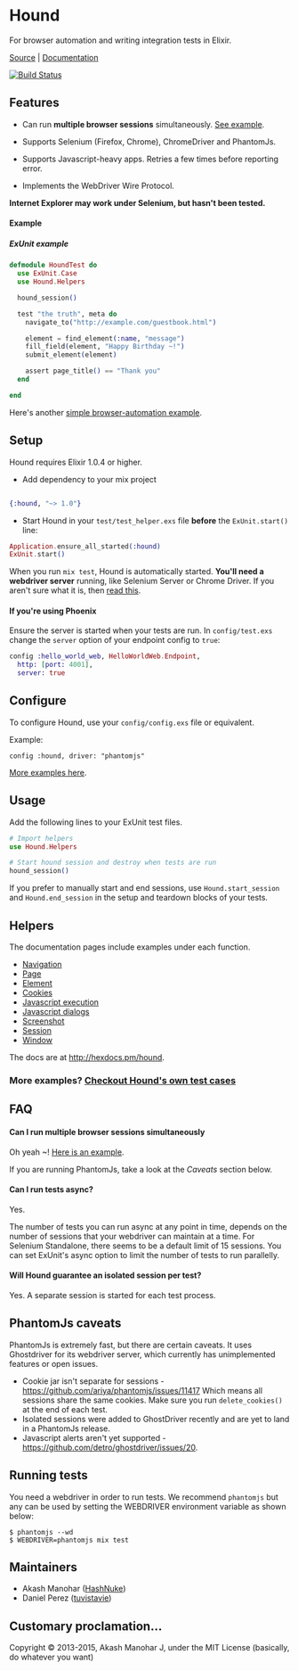 # Hound

For browser automation and writing integration tests in Elixir.

<a href="http://github.com/HashNuke/Hound" target="_parent">Source</a> | <a href="http://hexdocs.pm/hound" target="_parent">Documentation</a>

[![Build Status](https://travis-ci.org/HashNuke/hound.png?branch=master)](https://travis-ci.org/HashNuke/hound)

## Features

* Can run __multiple browser sessions__ simultaneously. [See example](https://github.com/HashNuke/hound/blob/master/test/multiple_browser_session_test.exs).

* Supports Selenium (Firefox, Chrome), ChromeDriver and PhantomJs.

* Supports Javascript-heavy apps. Retries a few times before reporting error.

* Implements the WebDriver Wire Protocol.

**Internet Explorer may work under Selenium, but hasn't been tested.**

#### Example

##### ExUnit example

```elixir
defmodule HoundTest do
  use ExUnit.Case
  use Hound.Helpers

  hound_session()

  test "the truth", meta do
    navigate_to("http://example.com/guestbook.html")

    element = find_element(:name, "message")
    fill_field(element, "Happy Birthday ~!")
    submit_element(element)

    assert page_title() == "Thank you"
  end

end
```

Here's another [simple browser-automation example](https://github.com/HashNuke/hound/blob/master/notes/simple-browser-automation.md).

## Setup

Hound requires Elixir 1.0.4 or higher.

* Add dependency to your mix project

```elixir

{:hound, "~> 1.0"}
```

* Start Hound in your `test/test_helper.exs` file **before** the `ExUnit.start()` line:

```elixir
Application.ensure_all_started(:hound)
ExUnit.start()
```

When you run `mix test`, Hound is automatically started. __You'll need a webdriver server__ running, like Selenium Server or Chrome Driver. If you aren't sure what it is, then [read this](https://github.com/HashNuke/hound/wiki/Starting-a-webdriver-server).

#### If you're using Phoenix
Ensure the server is started when your tests are run. In `config/test.exs` change the `server` option of your endpoint config to `true`:

```elixir
config :hello_world_web, HelloWorldWeb.Endpoint,
  http: [port: 4001],
  server: true
```

## Configure

To configure Hound, use your `config/config.exs` file or equivalent.

Example:

```config :hound, driver: "phantomjs"```

[More examples here](https://github.com/HashNuke/hound/blob/master/notes/configuring-hound.md).

## Usage

Add the following lines to your ExUnit test files.

```elixir
# Import helpers
use Hound.Helpers

# Start hound session and destroy when tests are run
hound_session()
```

If you prefer to manually start and end sessions, use `Hound.start_session` and `Hound.end_session` in the setup and teardown blocks of your tests.


## Helpers

The documentation pages include examples under each function.

* [Navigation](http://hexdocs.pm/hound/Hound.Helpers.Navigation.html)
* [Page](http://hexdocs.pm/hound/Hound.Helpers.Page.html)
* [Element](http://hexdocs.pm/hound/Hound.Helpers.Element.html)
* [Cookies](http://hexdocs.pm/hound/Hound.Helpers.Cookie.html)
* [Javascript execution](http://hexdocs.pm/hound/Hound.Helpers.ScriptExecution.html)
* [Javascript dialogs](http://hexdocs.pm/hound/Hound.Helpers.Dialog.html)
* [Screenshot](http://hexdocs.pm/hound/Hound.Helpers.Screenshot.html)
* [Session](http://hexdocs.pm/hound/Hound.Helpers.Session.html)
* [Window](http://hexdocs.pm/hound/Hound.Helpers.Window.html)

The docs are at <http://hexdocs.pm/hound>.

### More examples? [Checkout Hound's own test cases](https://github.com/HashNuke/hound/tree/master/test/helpers)

## FAQ

#### Can I run multiple browser sessions simultaneously

Oh yeah ~! [Here is an example](https://github.com/HashNuke/hound/blob/master/test/multiple_browser_session_test.exs).

If you are running PhantomJs, take a look at the *Caveats* section below.

#### Can I run tests async?

Yes.

The number of tests you can run async at any point in time, depends on the number of sessions that your webdriver can maintain at a time. For Selenium Standalone, there seems to be a default limit of 15 sessions. You can set ExUnit's async option to limit the number of tests to run parallelly.

#### Will Hound guarantee an isolated session per test?

Yes. A separate session is started for each test process.

## PhantomJs caveats

PhantomJs is extremely fast, but there are certain caveats. It uses Ghostdriver for its webdriver server, which currently has unimplemented features or open issues.

* Cookie jar isn't separate for sessions - <https://github.com/ariya/phantomjs/issues/11417>
  Which means all sessions share the same cookies. Make sure you run `delete_cookies()` at the end of each test.
* Isolated sessions were added to GhostDriver recently and are yet to land in a PhantomJs release.
* Javascript alerts aren't yet supported - <https://github.com/detro/ghostdriver/issues/20>.

## Running tests

You need a webdriver in order to run tests. We recommend `phantomjs` but any can be used by setting the WEBDRIVER environment variable as shown below:

    $ phantomjs --wd
    $ WEBDRIVER=phantomjs mix test

## Maintainers

* Akash Manohar ([HashNuke](https://github.com/HashNuke))
* Daniel Perez ([tuvistavie](https://github.com/tuvistavie))

## Customary proclamation...

Copyright &copy; 2013-2015, Akash Manohar J, under the MIT License (basically, do whatever you want)
